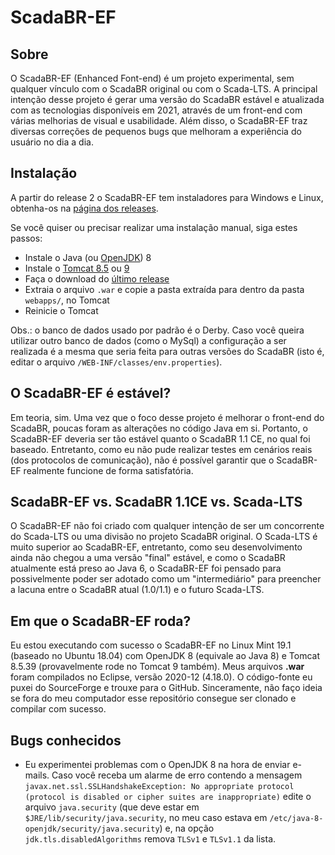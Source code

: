 # ScadaBR-EF
## Sobre
O ScadaBR-EF (Enhanced Font-end) é um projeto experimental, sem qualquer vínculo com o ScadaBR original ou com o Scada-LTS. A principal intenção desse projeto é gerar uma versão do ScadaBR estável e atualizada com as tecnologias disponíveis em 2021, através de um front-end com várias melhorias de visual e usabilidade. Além disso, o ScadaBR-EF traz diversas correções de pequenos bugs que melhoram a experiência do usuário no dia a dia.

## Instalação
A partir do release 2 o ScadaBR-EF tem instaladores para Windows e Linux, obtenha-os na [página dos releases](https://github.com/celsou/ScadaBR-EF/releases/latest/).

Se você quiser ou precisar realizar uma instalação manual, siga estes passos:
- Instale o Java (ou [OpenJDK](https://adoptopenjdk.net/releases.html?variant=openjdk8&jvmVariant=hotspot)) 8
- Instale o [Tomcat 8.5](https://tomcat.apache.org/download-80.cgi) ou [9](https://tomcat.apache.org/download-90.cgi)
- Faça o download do [último release](https://github.com/celsou/ScadaBR-EF/releases/latest/)
- Extraia o arquivo `.war` e copie a pasta extraída para dentro da pasta `webapps/`, no Tomcat
- Reinicie o Tomcat

Obs.: o banco de dados usado por padrão é o Derby. Caso você queira utilizar outro banco de dados (como o MySql) a configuração a ser realizada é a mesma que seria feita para outras versões do ScadaBR (isto é, editar o arquivo `/WEB-INF/classes/env.properties`).

## O ScadaBR-EF é estável?
Em teoria, sim. Uma vez que o foco desse projeto é melhorar o front-end do ScadaBR, poucas foram as alterações no código Java em si. Portanto, o ScadaBR-EF deveria ser tão estável quanto o ScadaBR 1.1 CE, no qual foi baseado. Entretanto, como eu não pude realizar testes em cenários reais (dos protocolos de comunicação), não é possível garantir que o ScadaBR-EF realmente funcione de forma satisfatória.

## ScadaBR-EF vs. ScadaBR 1.1CE vs. Scada-LTS
O ScadaBR-EF não foi criado com qualquer intenção de ser um concorrente do Scada-LTS ou uma divisão no projeto ScadaBR original. O Scada-LTS é muito superior ao ScadaBR-EF, entretanto, como seu desenvolvimento ainda não chegou a uma versão "final" estável, e como o ScadaBR atualmente está preso ao Java 6, o ScadaBR-EF foi pensado para possivelmente poder ser adotado como um "intermediário" para preencher a lacuna entre o ScadaBR atual (1.0/1.1) e o futuro Scada-LTS.

## Em que o ScadaBR-EF roda?
Eu estou executando com sucesso o ScadaBR-EF no Linux Mint 19.1 (baseado no Ubuntu 18.04) com OpenJDK 8 (equivale ao Java 8) e Tomcat 8.5.39 (provavelmente rode no Tomcat 9 também).
Meus arquivos **.war** foram compilados no Eclipse, versão 2020-12 (4.18.0).
O código-fonte eu puxei do SourceForge e trouxe para o GitHub. Sinceramente, não faço ideia se fora do meu computador esse repositório consegue ser clonado e compilar com sucesso.

## Bugs conhecidos
- Eu experimentei problemas com o OpenJDK 8 na hora de enviar e-mails. Caso você receba um alarme de erro contendo a mensagem `javax.net.ssl.SSLHandshakeException: No appropriate protocol (protocol is disabled or cipher suites are inappropriate)` edite o arquivo `java.security` (que deve estar em `$JRE/lib/security/java.security`, no meu caso estava em `/etc/java-8-openjdk/security/java.security`) e, na opção `jdk.tls.disabledAlgorithms` remova `TLSv1` e `TLSv1.1` da lista.
